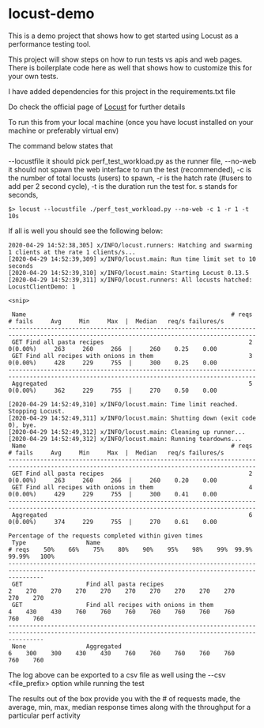 # locust-demo

This is a demo project that shows how to get started using Locust as a performance testing tool.

This project will show steps on how to run tests vs apis and web pages. There is boilerplate code here as well that 
shows how to customize this for your own tests.

I have added dependencies for this project in the requirements.txt file

Do check the official page of [Locust](https://www.locust.io) for further details

To run this from your local machine (once you have locust installed on your machine or preferably virtual env)

The command below states that  

--locustfile it should pick perf_test_workload.py as the runner file,
--no-web it should not spawn the web interface to run the test (recommended),
-c is the number of total locusts (users) to spawn,
-r is the hatch rate (#users to add per 2 second cycle),
-t is the duration run the test for. s stands for seconds, 

```$> locust --locustfile ./perf_test_workload.py --no-web -c 1 -r 1 -t 10s```

If all is well you should see the following below:

```
2020-04-29 14:52:38,305] x/INFO/locust.runners: Hatching and swarming 1 clients at the rate 1 clients/s...
[2020-04-29 14:52:39,309] x/INFO/locust.main: Run time limit set to 10 seconds
[2020-04-29 14:52:39,310] x/INFO/locust.main: Starting Locust 0.13.5
[2020-04-29 14:52:39,311] x/INFO/locust.runners: All locusts hatched: LocustClientDemo: 1

<snip>

 Name                                                          # reqs      # fails     Avg     Min     Max  |  Median   req/s failures/s
--------------------------------------------------------------------------------------------------------------------------------------------
 GET Find all pasta recipes                                         2     0(0.00%)     263     260     266  |     260    0.25    0.00
 GET Find all recipes with onions in them                           3     0(0.00%)     428     229     755  |     300    0.25    0.00
--------------------------------------------------------------------------------------------------------------------------------------------
 Aggregated                                                         5     0(0.00%)     362     229     755  |     270    0.50    0.00

[2020-04-29 14:52:49,310] x/INFO/locust.main: Time limit reached. Stopping Locust.
[2020-04-29 14:52:49,311] x/INFO/locust.main: Shutting down (exit code 0), bye.
[2020-04-29 14:52:49,312] x/INFO/locust.main: Cleaning up runner...
[2020-04-29 14:52:49,312] x/INFO/locust.main: Running teardowns...
 Name                                                          # reqs      # fails     Avg     Min     Max  |  Median   req/s failures/s
--------------------------------------------------------------------------------------------------------------------------------------------
 GET Find all pasta recipes                                         2     0(0.00%)     263     260     266  |     260    0.20    0.00
 GET Find all recipes with onions in them                           4     0(0.00%)     429     229     755  |     300    0.41    0.00
--------------------------------------------------------------------------------------------------------------------------------------------
 Aggregated                                                         6     0(0.00%)     374     229     755  |     270    0.61    0.00

Percentage of the requests completed within given times
 Type                 Name                                                           # reqs    50%    66%    75%    80%    90%    95%    98%    99%  99.9% 99.99%   100%
------------------------------------------------------------------------------------------------------------------------------------------------------
 GET                  Find all pasta recipes                                              2    270    270    270    270    270    270    270    270    270    270    270
 GET                  Find all recipes with onions in them                                4    430    430    760    760    760    760    760    760    760    760    760
------------------------------------------------------------------------------------------------------------------------------------------------------
 None                 Aggregated                                                          6    300    300    430    430    760    760    760    760    760    760    760

```

The log above can be exported to a csv file as well using the --csv <file_prefix> option while running the test

The results out of the box provide you with the # of requests made, the average, min, max, median response times along 
with the throughput for a particular perf activity